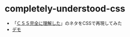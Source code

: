 # completely-understood-css

* 「[ＣＳＳ完全に理解した](https://suzuri.jp/kakedashi-engineer)」のネタをCSSで再現してみた
* [デモ](https://mizuki901.github.io/completely-understood-css/)
